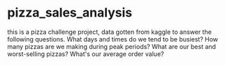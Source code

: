 # pizza_sales_analysis
this is a pizza challenge project, data gotten from kaggle to answer the following  questions.   What days and times do we tend to be busiest? How many pizzas are we making during peak periods? What are our best and worst-selling pizzas? What's our average order value?   
